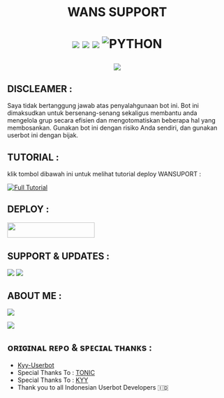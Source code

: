 <h1 align="center"> WANS SUPPORT <h1 align="center">

<p align="center">
    <a href="https://github.com/WANSUPORT/Wans-Userbot/README.md"><img src="https://github.com/WANSUPORT/Wans-Userbot"=ff0000&logo=github&logoColor=ffffff&style=for-the-badge" /></a>
    <a href> <img src="https://github.com/WANSUPORT/IWANS/edit/Wans-Userbot/README.md?logo=github&style=for-the-badge" /></a>
    <a href="https://pypi.org/project/Telethon/"><img src="https://img.shields.io/pypi/v/telethon?color=important&label=telethon&logo=python&logoColor=brightgreen&style=for-the-badge" /></a>
    <img alt="PYTHON" src="https://img.shields.io/badge/PYTHON-v3.9.6-purple?style=for-the-badge&logo=appveyor"/>
    </p>

![](https://github.com/WANSUPORT/IWANS/edit/Wans-Userbot/README.md/resources/ezgif-1-47328533dd.gif)

## DISCLEAMER :

Saya tidak bertanggung jawab atas penyalahgunaan bot ini.
Bot ini dimaksudkan untuk bersenang-senang sekaligus membantu anda
mengelola grup secara efisien dan mengotomatiskan beberapa hal yang membosankan.
Gunakan bot ini dengan risiko Anda sendiri, dan gunakan userbot ini dengan bijak.
    
## TUTORIAL :
klik tombol dibawah ini untuk melihat tutorial deploy WANSUPORT :

[![Full Tutorial](https://img.shields.io/badge/Tonton%20Video-green)](https://t.me/tutorialuserbottelegram/127)  

## DEPLOY :

<p align="left"><a href="https://telegram.dog/XTZ_HerokuBot?start=V0FOU1VQT1JUL1dhbnMtVXNlcmJvdCBBeWlpbi1Vc2VyYm90"> <img src="https://img.shields.io/badge/Deploy%20On%20Telegram-blue?style=for-the-badge&logo=telegram" width="200" height="35.60" /></a></p><p align="left"><a href="https://heroku.com/deploy?template=https://github.com/WANSUPORT/IWANS/edit/Xa-Userbot/README.mdhttpssmg src="https://telegram.dog/XTZ_HerokuBot?start=V0FOU1VQT1JUL1dhbnMtVXNlcmJvdCBBeWlpbi1Vc2VyYm90" width="200" height="35.60" /></a></p>

    

## SUPPORT & UPDATES :
<a href="https://t.me/Wansupport"><img src="https://img.shields.io/badge/Join-Group%20Support-green.svg?style=for-the-badge&logo=Telegram"></a> 
<a href="https://t.me/iwansubot"><img src="https://img.shields.io/badge/Join-Updates%20Channel-white.svg?style=for-the-badge&logo=Telegram"></a>

## ABOUT ME :
<p align="left">
<a href"https://github.com/WANSUPORT/IWANS"><img src="https://img.shields.io/badge/GitHub-Follow%20GitHub-inactive.svg?style=for-the-badge&logo=github"></a>
</p>
<p align="left">
<a href="https://instagram.com/syhndr_"><img src="https://img.shields.io/badge/Instagram-Follow-important.svg?style=for-the-badge&logo=instagram"></a>



## ᴏʀɪɢɪɴᴀʟ ʀᴇᴘᴏ & sᴘᴇᴄɪᴀʟ ᴛʜᴀɴᴋs :

* [Kyy-Userbot](https://github.com/muhammadrizky16/Kyy-Userbot)
* Special Thanks To : [TONIC](https://github.com/Tonic990) 
* Special Thanks To : [KYY](https://github.com/muhammadrizky16) 
* Thank you to all Indonesian Userbot Developers 🇮🇩
